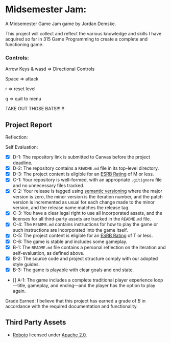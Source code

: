 # Midsemester Jam: 
A Midsemester Game Jam game by Jordan Demske.

This project will collect and reflect the various knowledge and skills I have acquired so far in 315 Game Programming to create a complete and functioning game.

### Controls:
Arrow Keys & wasd => Directional Controls

Space => attack

r => reset level

q => quit to menu

TAKE OUT THOSE BATS!!!!!!


## Project Report

Reflection:

Self Evaluation:
- [x] D-1: The repository link is submitted to Canvas before the project deadline.
- [x] D-2: The repository contains a <code>README.md</code> file in its top-level directory.
- [x] D-3: The project content is eligible for an <a href="https://www.esrb.org/ratings-guide/">ESRB Rating</a> of M or less.
- [x] C-1: Your repository is well-formed, with an appropriate <code>.gitignore</code> file and no unnecessary files tracked.
- [x] C-2: Your release is tagged using <a href="https://semver.org/">semantic versioning</a> where the major version is zero, the minor version is the iteration number, and the patch version is incremented as usual for each change made to the minor version, and the release name matches the release tag.
- [x] C-3: You have a clear legal right to use all incorporated assets, and the licenses for all third-party assets are tracked in the <code>README.md</code> file.
- [x] C-4: The <code>README.md</code> contains instructions for how to play the game or such instructions are incorporated into the game itself.
- [x] C-5: The project content is eligible for an <a href="https://www.esrb.org/ratings-guide/">ESRB Rating</a> of T or less.
- [x] C-6: The game is stable and includes some gameplay.
- [x] B-1: The <code>README.md</code> file contains a personal reflection on the iteration and self-evaluation, as defined above.
- [x] B-2: The source code and project structure comply with our adopted style guides.
- [x] B-3: The game is playable with clear goals and end state.
- [] A-1: The game includes a complete traditional player experience loop&mdash;title, gameplay, and ending&mdash;and the player has the option to play again.

Grade Earned:
I believe that this project has earned a grade of _B_ in accordance with the required documentation and functionality.

## Third Party Assets

- [Roboto](https://fonts.google.com/specimen/Roboto) licensed under [Apache 2.0](http://www.apache.org/licenses/LICENSE-2.0).